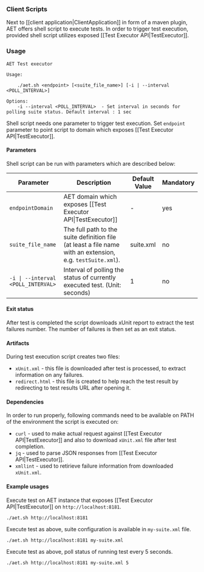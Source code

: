 ### Client Scripts

Next to [[client application|ClientApplication]] in form of a maven plugin, AET offers shell script to execute tests. In order to trigger test execution, provided shell script utilizes exposed [[Test Executor API|TestExecutor]].

### Usage

```
AET Test executor

Usage:

	./aet.sh <endpoint> [<suite_file_name>] [-i | --interval <POLL_INTERVAL>]

Options:
	-i --interval <POLL_INTERVAL>  - Set interval in seconds for polling suite status. Default interval : 1 sec
```

Shell script needs one parameter to trigger test execution. Set `endpoint` parameter to point script to domain which exposes [[Test Executor API|TestExecutor]].

#### Parameters

Shell script can be run with parameters which are described below:

| Parameter | Description | Default Value | Mandatory |
| --------- | ----------- | ------------- | --------- |
| `endpointDomain` | AET domain which exposes [[Test Executor API\|TestExecutor]] | - | yes |
| `suite_file_name` | The full path to the suite definition file (at least a file name with an extension, e.g. `testSuite.xml`). | suite.xml | no |
| `-i \| --interval <POLL_INTERVAL>` | Interval of polling the status of currently executed test. (Unit: seconds) | 1 | no |

#### Exit status

After test is completed the script downloads xUnit report to extract the test failures number. The number of failures is then set as an exit status.

#### Artifacts

During test execution script creates two files:
* `xUnit.xml` - this file is downloaded after test is processed, to extract information on any failures.
* `redirect.html` - this file is created to help reach the test result by redirecting to test results URL after opening it.

#### Dependencies

In order to run properly, following commands need to be available on PATH of the environment the script is executed on:
* `curl` - used to make actual request against [[Test Executor API|TestExecutor]] and also to download `xUnit.xml` file after test completion.
* `jq` - used to parse JSON responses from [[Test Executor API|TestExecutor]].
* `xmllint` - used to retirieve failure information from downloaded `xUnit.xml`.

#### Example usages

Execute test on AET instance that exposes [[Test Executor API|TestExecutor]] on `http://localhost:8181`.
```
./aet.sh http://localhost:8181
```

Execute test as above, suite configuration is available in `my-suite.xml` file.
```
./aet.sh http://localhost:8181 my-suite.xml
```

Execute test as above, poll status of running test every 5 seconds.
```
./aet.sh http://localhost:8181 my-suite.xml 5
```
